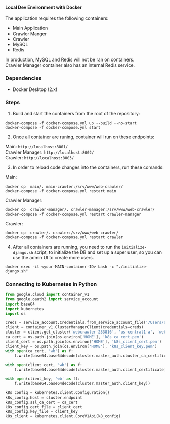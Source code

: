 #### Local Dev Environment with Docker

The application requires the following containers:
- Main Application
- Crawler Manger
- Crawler
- MySQL
- Redis

In production, MySQL and Redis will not be ran on containers.   
Crawler Manager container also has an internal Redis service.


### Dependencies

- Docker Desktop (2.x)


### Steps

1. Build and start the containers from the root of the repository:
```
docker-compose -f docker-compose.yml up --build --no-start
docker-compose -f docker-compose.yml start
```

2. Once all container are runing, container will run on these endpoints:

Main: `http://localhost:8001/`   
Crawler Manager: `http://localhost:8002/`   
Crawler: `http://localhost:8003/`   

3. In order to reload code changes into the containers, run these comands:

Main:
```
docker cp  main/. main-crawler:/srv/www/web-crawler/
docker-compose -f docker-compose.yml restart main
```  

Crawler Manager:
```
docker cp  crawler-manager/. crawler-manager:/srv/www/web-crawler/
docker-compose -f docker-compose.yml restart crawler-manager
```  

Crawler:
```
docker cp  crawler/. crawler:/srv/www/web-crawler/
docker-compose -f docker-compose.yml restart crawler
```  

4. After all containers are running, you need to run the `initialize-django.sh` script,
to initialize the DB and set up a super user, so you can use the admin UI to create more users.

```
docker exec -it <your-MAIN-container-ID> bash -c "./initialize-django.sh"
```

### Connecting to Kubernetes in Python

```python
from google.cloud import container_v1
from google.oauth2 import service_account
import base64
import kubernetes
import os

creds = service_account.Credentials.from_service_account_file('/Users/adi/Downloads/WebCrawler-feb11a08e450.json')
client = container_v1.ClusterManagerClient(credentials=creds)
cluster = client.get_cluster('webcrawler-233816', 'us-central1-a', 'web-crawler')
ca_cert = os.path.join(os.environ['HOME'], 'k8s_ca_cert.pem')
client_cert = os.path.join(os.environ['HOME'], 'k8s_client_cert.pem')
client_key = os.path.join(os.environ['HOME'], 'k8s_client_key.pem')
with open(ca_cert, 'wb') as f:
    f.write(base64.base64decode(cluster.master_auth.cluster_ca_certificate))

with open(client_cert, 'wb') as f:
    f.write(base64.base64decode(cluster.master_auth.client_certificate))

with open(client_key, 'wb' as f):
    f.write(base64.base64decode(cluster.master_auth.client_key))

k8s_config = kubernetes.client.Configuration()
k8s_config.host = cluster.endpoint
k8s_config.ssl_ca_cert = ca_cert
k8s_config.cert_file = client_cert
k8s_config.key_file = client_key
k8s_client = kubernetes.client.CoreV1Api(k8_config)
```
